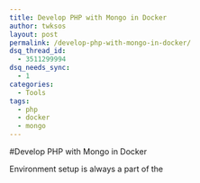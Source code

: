 ```yaml
---
title: Develop PHP with Mongo in Docker
author: twksos
layout: post
permalink: /develop-php-with-mongo-in-docker/
dsq_thread_id:
  - 3511299994
dsq_needs_sync:
  - 1
categories:
  - Tools
tags:
  - php
  - docker
  - mongo
---
```

#Develop PHP with Mongo in Docker

Environment setup is always a part of the 